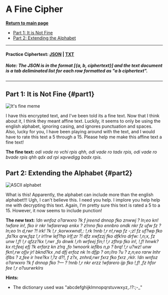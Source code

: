 # A Fine Cipher
**[Return to main page](../README.md)**
- [Part 1: It is Not Fine](#part1)
- [Part 2: Extending the Alphabet](#part2)

---
#### Practice Ciphertext: [JSON](./ciphertext/ciphertext.json) | [TXT](./ciphertext/ciphertext.txt)

##### *Note:* The JSON is in the format [{a, b, ciphertext}] and the text document is a tab deliminated list for each row formatted as "a b   ciphertext".
---

## Part 1: It is Not Fine {#part1}

![It's fine meme](https://www.google.com/imgres?imgurl=https%3A%2F%2Fi.kym-cdn.com%2Fentries%2Ficons%2Fmobile%2F000%2F018%2F012%2Fthis_is_fine.jpg&imgrefurl=https%3A%2F%2Fknowyourmeme.com%2Fmemes%2Fthis-is-fine&tbnid=T1t8IOPcmi1LiM&vet=12ahUKEwjjv_nThq39AhUtMN4AHS1LD3MQMygCegUIARC1AQ..i&docid=3agksKSWxmua5M&w=800&h=450&q=its%20fine%20meme&client=firefox-b-1-d&ved=2ahUKEwjjv_nThq39AhUtMN4AHS1LD3MQMygCegUIARC1AQ)

I have this encrypted text, and I've been told its a fine text. Now that I think about it, I think they meant affine text. Luckily, it seems to only be using the english alphabet, ignoring casing, and ignores punctuation and spaces. Also, lucky for you, I have been playing around with the text, and I would have to rate this text a 5 through a 15. Please help me make this affine text a fine text!

**The fine text:** *odi vade ro vchi rpis qhh, odi vade ro tadx rpis, odi vade ro bvade rpis qhh qdx ad rpi xqvwdigg badx rpis.*

## Part 2: Extending the Alphabet {#part2}

![ASCII alphabet](https://res.cloudinary.com/practicaldev/image/fetch/s--2xoVYXR3--/c_limit%2Cf_auto%2Cfl_progressive%2Cq_auto%2Cw_880/https://thepracticaldev.s3.amazonaws.com/i/gcsd9q3utce801qbfghq.jpg)

What is this! Apparently, the alphabet can include more than the english alphabet!!! Ugh, I can't believe this. I need you help. I implore you help help me with decrypting this text. Again, I'm pretty sure this text is rated a 5 to a 15. However, it now seems to include punction!

**The new text:** *!dn wnfoz o?arwxro ?k f jreend dnnop fko znwwj ? ln;eo kn! !wfare in!, fko ir nkr !wfarerwp enkx ? z!nno fko ennbro ondk nkr fz ufw fz ? ln;eo !n d,rwr ?! irk! ?k !,r ;korwxwnd!,: !,rk !nnb !,r n!,rwp fz -;z! fz uf?wp fko ,fa?kx qrw,fqz !,r ir!!rw lef?hp irlf;zr ?! dfz xwfzzj fko dfk!ro drfw: !,n;x, fz unw !,f! !,r qfzz?kx !,rwr ,fo dnwk !,rh wrfeej fin;! !,r zfhrp fko in!, !,f! hnwk?kx rt;feej efj ?k erfarz kn z!rq ,fo !wnoork ieflbs n,p ? brq! !,r u?wz! unw fkn!,rw ofjv jr! bknd?kx ,nd dfj erfoz nk !n dfjp ? on;i!ro ?u ? z,n;eo rarw lnhr iflbs ? z,fee ir !ree?kx !,?z d?!, f z?x, znhrd,rwr fxrz fko fxrz ,rklr. !dn wnfoz o?arwxro ?k f dnnop fko ?— ? !nnb !,r nkr erzz !wfarero ijp fko !,f! ,fz hfor fee !,r o?uurwrklrs*

**Hints:**
- The dictionary used was "abcdefghijklmnopqrstuvwxyz,.!?:;-_"
